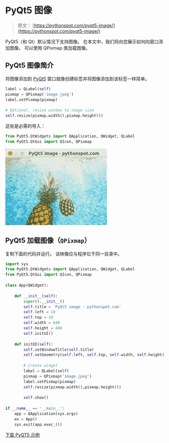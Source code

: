 # PyQt5 图像

> 原文： [https://pythonspot.com/pyqt5-image/](https://pythonspot.com/pyqt5-image/)

PyQt5（和 Qt）默认情况下支持图像。 在本文中，我们将向您展示如何向窗口添加图像。 可以使用 QPixmap 类加载图像。

## PyQt5 图像简介

将图像添加到 [PyQt5](https://pythonspot.com/pyqt5/) 窗口就像创建标签并将图像添加到该标签一样简单。

```py
label = QLabel(self)
pixmap = QPixmap('image.jpeg')
label.setPixmap(pixmap)

# Optional, resize window to image size
self.resize(pixmap.width(),pixmap.height())

```

这些是必需的导入：

```py
from PyQt5.QtWidgets import QApplication, QWidget, QLabel
from PyQt5.QtGui import QIcon, QPixmap

```

![pyqt5 qpixmap](img/7c8aa302666166e4fa6969572c501f04.jpg)

## PyQt5 加载图像（`QPixmap`）

复制下面的代码并运行。 该映像应与程序位于同一目录中。

```py
import sys
from PyQt5.QtWidgets import QApplication, QWidget, QLabel
from PyQt5.QtGui import QIcon, QPixmap

class App(QWidget):

    def __init__(self):
        super().__init__()
        self.title = 'PyQt5 image - pythonspot.com'
        self.left = 10
        self.top = 10
        self.width = 640
        self.height = 480
        self.initUI()

    def initUI(self):
        self.setWindowTitle(self.title)
        self.setGeometry(self.left, self.top, self.width, self.height)

        # Create widget
        label = QLabel(self)
        pixmap = QPixmap('image.jpeg')
        label.setPixmap(pixmap)
        self.resize(pixmap.width(),pixmap.height())

        self.show()

if __name__ == '__main__':
    app = QApplication(sys.argv)
    ex = App()
    sys.exit(app.exec_())

```

[下载 PyQT5 示例](https://pythonspot.com/download-pyqt5-examples/)